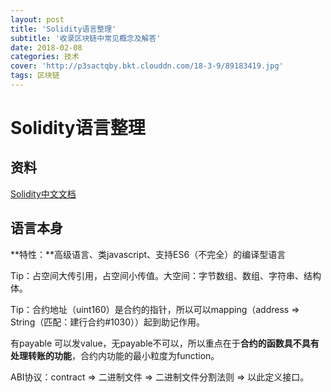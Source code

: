 ```yaml
---
layout: post
title: 'Solidity语言整理'
subtitle: '收录区块链中常见概念及解答'
date: 2018-02-08
categories: 技术
cover: 'http://p3sactqby.bkt.clouddn.com/18-3-9/89183419.jpg'
tags: 区块链
---
```


# Solidity语言整理

## 资料

[Solidity中文文档](http://www.tryblockchain.org/Solidity%E6%99%BA%E8%83%BD%E5%90%88%E7%BA%A6%E6%96%87%E4%BB%B6%E7%BB%93%E6%9E%84.html)

## 语言本身

**特性：**高级语言、类javascript、支持ES6（不完全）的编译型语言

Tip：占空间大传引用，占空间小传值。大空间：字节数组、数组、字符串、结构体。

Tip：合约地址（uint160）是合约的指针，所以可以mapping（address => String（匹配：建行合约#1030））起到助记作用。

有payable 可以发value，无payable不可以，所以重点在于**合约的函数具不具有处理转账的功能**，合约内功能的最小粒度为function。

ABI协议：contract => 二进制文件 => 二进制文件分割法则 => 以此定义接口。

<!--想法：竞技类区块链游戏（BRPG）开发，链上游戏，获得代币，良性循环，无充值游戏，让线上货币与线下货币进行交互，竞技激励模式（竞技游戏本身具有娱乐性，与养成类代币游戏严格区分，把游戏中的金币变成代币，玩家本身察觉不到，但是再在底层已经上链，游戏内货币具有价格波动，既具有投资价值也具有娱乐价值），甚至可以把contract概念变成套餐概念（一种玩家的投资）-->



